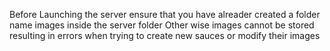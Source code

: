 Before Launching the server ensure that you have alreader created a folder name images inside the server folder
Other wise images cannot be stored resulting in errors when trying to create new sauces or modify their images
